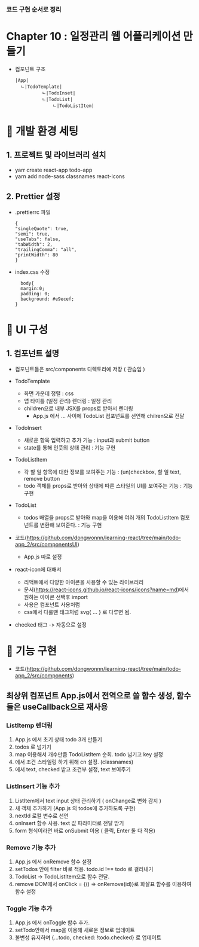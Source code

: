 ### 코드 구현 순서로 정리

# Chapter 10 : 일정관리 웹 어플리케이션 만들기

- 컴포넌트 구조

  ```
  |App|
    ㄴ|TodoTemplate|
            ㄴ|TodoInset|
            ㄴ|TodoList|
                ㄴ|TodoListItem|

  ```

# 🎯 개발 환경 세팅

## 1. 프로젝트 및 라이브러리 설치

- yarr create react-app todo-app
- yarn add node-sass classnames react-icons

## 2. Prettier 설정

- .prettierrc 파일

  ```
  {
  "singleQuote": true,
  "semi": true,
  "useTabs": false,
  "tabWidth": 2,
  "trailingComma": "all",
  "printWidth": 80
  }
  ```

- index.css 수정
  ```
    body{
    margin:0;
    padding: 0;
    background: #e9ecef;
  }
  ```

# 🎯 UI 구성

## 1. 컴포넌트 설명

- 컴포넌트들은 src/components 디렉토리에 저장 ( 관습임 )

- TodoTemplate
  - 화면 가운데 정렬 : css
  - 앱 타이틀 (일정 관리) 렌더링 : 일정 관리
  - children으로 내부 JSX를 props로 받아서 렌더링
    - App.js 에서 <TodoTemplate> ... </TodoTemplate> 사이에 TodoList 컴포넌트를 선언해 chilren으로 전달
- TodoInsert
  - 새로운 항목 입력하고 추가 기능 : input과 submit button
  - state를 통해 인풋의 상태 관리 : 기능 구현
- TodoListItem
  - 각 할 일 항목에 대한 정보를 보여주는 기능 : (un)checkbox, 할 일 text, remove button
  - todo 객체를 props로 받아와 상태에 따른 스타일의 UI를 보여주는 기능 : 기능 구현
- TodoList

  - todos 배열을 props로 받아와 map을 이용해 여러 개의 TodoListItem 컴포넌트를 변환해 보여준다. : 기능 구현

- 코드(https://github.com/dongwonnn/learning-react/tree/main/todo-app_2/src/componentsUI)

  - App.js 따로 설정

- react-icon에 대해서

  - 리액트에서 다양한 아이콘을 사용할 수 있는 라이브러리
  - 문서(https://react-icons.github.io/react-icons/icons?name=md)에서 원하는 아이콘 선택후 import
  - 사용은 컴포넌트 사용처럼 <MdCheckbox>
  - css에서 다룰땐 태그처럼 svg{ ... } 로 다루면 됨.

- checked 태그 -> 자동으로 설정

# 🎯 기능 구현

- 코드(https://github.com/dongwonnn/learning-react/tree/main/todo-app_2/src/components)

## 최상위 컴포넌트 App.js에서 전역으로 쓸 함수 생성, 함수들은 useCallback으로 재사용

### ListItemp 렌더링

1. App.js 에서 초기 상태 todo 3개 만들기
2. todos <TodoList>로 넘기기
3. map 이용해서 개수만큼 TodoListItem 순회. todo 넘기고 key 설정
4. <TodoListItem> 에서 조건 스타일링 하기 위해 cn 설정. (classnames)
5. <TodoListItem> 에서 text, checked 받고 조건부 설정, text 보여주기

### ListInsert 기능 추가

1. ListItem에서 text input 상태 관리하기 ( onChange로 변화 감지 )
2. 새 객체 추가하기 (App.js 의 todos에 추가하도록 구현)
3. nextId 로컬 변수로 선언
4. onInsert 함수 사용. text 값 파라미터로 전달 받기
5. form 형식이라면 바로 onSubmit 이용 ( 클릭, Enter 둘 다 적용)

### Remove 기능 추가

1. App.js 에서 onRemove 함수 설정
2. setTodos 안에 filter 바로 적용. todo.id !== todo 로 걸러내기
3. TodoList -> TodoListItem으로 함수 전달.
4. remove DOM에서 onClick = {() => onRemove(id)}로 화살표 함수를 이용하여 함수 설정

### Toggle 기능 추가

1. App.js 에서 onToggle 함수 추가.
2. setTodo안에서 map을 이용해 새로운 정보로 업데이트
3. 불변성 유지하며 {...todo, checked: !todo.checked} 로 업데이트
